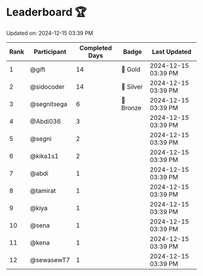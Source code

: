 # Leaderboard 🏆

Updated on: 2024-12-15 03:39 PM

| Rank | Participant       | Completed Days | Badge      | Last Updated         |
|------|-------------------|----------------|------------|----------------------|
| 1    | @gift             | 14             | 🏅 Gold     | 2024-12-15 03:39 PM |
| 2    | @sidocoder        | 14             | 🥈 Silver   | 2024-12-15 03:39 PM |
| 3    | @segnitsega       | 6              | 🥉 Bronze   | 2024-12-15 03:39 PM |
| 4    | @Abdi036          | 3              |            | 2024-12-15 03:39 PM |
| 5    | @segni            | 2              |            | 2024-12-15 03:39 PM |
| 6    | @kika1s1          | 2              |            | 2024-12-15 03:39 PM |
| 7    | @abdi             | 1              |            | 2024-12-15 03:39 PM |
| 8    | @tamirat          | 1              |            | 2024-12-15 03:39 PM |
| 9    | @kiya             | 1              |            | 2024-12-15 03:39 PM |
| 10   | @sena             | 1              |            | 2024-12-15 03:39 PM |
| 11   | @kena             | 1              |            | 2024-12-15 03:39 PM |
| 12   | @sewasewT7        | 1              |            | 2024-12-15 03:39 PM |
